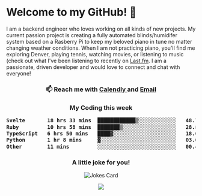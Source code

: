 <h1> Welcome to my GitHub! 👋 </h1>


  I am a backend engineer who loves working on all kinds of new projects. My current passion project is creating a fully automated blinds/humidifer system based on a Rasberry Pi to keep my beloved piano in tune no matter changing weather conditions. When I am not practicing piano, you'll find me exploring Denver, playing tennis, watching movies, or listening to music (check out what I've been listening to recently on [Last.fm](https://www.last.fm/user/mballa000). I am a passionate, driven developer and would love to connect and chat with everyone!

<h3 align = "center"> 📫 Reach me with <a href = "https://calendly.com/msbrandt00/30min"> Calendly </a> and <a href="mailto:msbrandt00@gmail.com">Email</a> 
 </h3>


 
<div align = "center"
[![Anurag's GitHub stats](https://github-readme-stats.vercel.app/api?username=mbrandt00)](https://github.com/anuraghazra/github-readme-stats)
          </div>
<h3 align="center">
  My Coding this week
<!--START_SECTION:waka-->

```txt
Svelte       18 hrs 33 mins  ████████████▒░░░░░░░░░░░░   48.79 %
Ruby         10 hrs 58 mins  ███████▒░░░░░░░░░░░░░░░░░   28.88 %
TypeScript   6 hrs 50 mins   ████▓░░░░░░░░░░░░░░░░░░░░   18.00 %
Python       1 hr 8 mins     ▓░░░░░░░░░░░░░░░░░░░░░░░░   03.02 %
Other        11 mins         ░░░░░░░░░░░░░░░░░░░░░░░░░   00.49 %
```

<!--END_SECTION:waka-->

### A little joke for you!

![Jokes Card](https://readme-jokes.vercel.app/api?hideBorder)

<a href="https://www.linkedin.com/in/mbrandt00/"><img src="https://img.shields.io/badge/linkedin-%230077B5.svg?&style=for-the-badge&logo=linkedin&logoColor=white" /></a>
